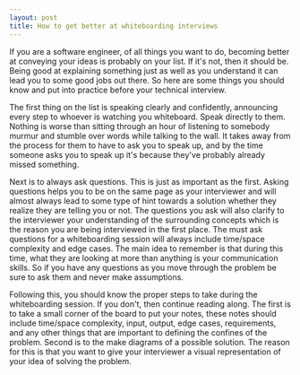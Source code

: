 ```yaml
---
layout: post
title: How to get better at whiteboarding interviews
---
```



If you are a software engineer, of all things you want to do, becoming better at conveying your ideas is probably on your list. If it's not, then it should be. Being good at explaining something just as well as you understand it can lead you to some good jobs out there. So here are some things you should know and put into practice before your technical interview. 

The first thing on the list is speaking clearly and confidently, announcing every step to whoever is watching you whiteboard. Speak directly to them. Nothing is worse than sitting through an hour of listening to somebody murmur and stumble over words while talking to the wall. It takes away from the process for them to have to ask you to speak up, and by the time someone asks you to speak up it's because they've probably already missed something.

Next is to always ask questions. This is just as important as the first. Asking questions helps you to be on the same page as your interviewer and will almost always lead to some type of hint towards a solution whether they realize they are telling you or not. The questions you ask will also clarify to the interviewer your understanding of the surrounding concepts which is the reason you are being interviewed in the first place. The must ask questions for a whiteboarding session will always include time/space complexity and edge cases. The main idea to remember is that during this time, what they are looking at more than anything is your communication skills. So if you have any questions as you move through the problem be sure to ask them and never make assumptions.

Following this, you should know the proper steps to take during the whiteboarding session. If you don't, then continue reading along. The first is to take a small corner of the board to put your notes, these notes should include time/space complexity, input, output, edge cases, requirements, and any other things that are important to defining the confines of the problem. Second is to the make diagrams of a possible solution. The reason for this is that you want to give your interviewer a visual representation of your idea of solving the problem.